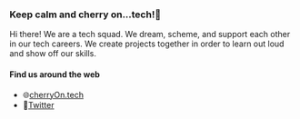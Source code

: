 ### Keep calm and cherry on...tech!🍒

Hi there! We are a tech squad. We dream, scheme, and support each other in our tech careers. We create projects together in order to learn out loud and show off our skills. 

#### Find us around the web
- 🌐[cherryOn.tech](https://cherryon.tech)
- 🦜[Twitter](https://twitter.com/cherryontech)

<!--
**cherryontech/cherryontech** is a ✨ _special_ ✨ repository because its `README.md` (this file) appears on your GitHub profile.

Here are some ideas to get you started:

- 🔭 I’m currently working on ...
- 🌱 I’m currently learning ...
- 👯 I’m looking to collaborate on ...
- 🤔 I’m looking for help with ...
- 💬 Ask me about ...
- 📫 How to reach me: ...
- 😄 Pronouns: ...
- ⚡ Fun fact: ...
-->
